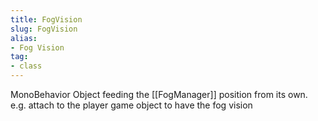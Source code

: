 ```yaml
---
title: FogVision
slug: FogVision
alias: 
- Fog Vision
tag: 
- class
---
```

MonoBehavior Object feeding the [[FogManager]] position from its own.\
e.g. attach to the player game object to have the fog vision
